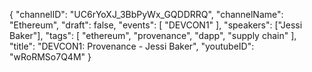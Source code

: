 {
    "channelID": "UC6rYoXJ_3BbPyWx_GQDDRRQ",
    "channelName": "Ethereum",
    "draft": false,
    "events": [
        "DEVCON1"
    ],
    "speakers": ["Jessi Baker"],
    "tags": [
        "ethereum",
        "provenance",
        "dapp",
        "supply chain"
    ],
    "title": "DEVCON1: Provenance - Jessi Baker",
    "youtubeID": "wRoRMSo7Q4M"
}
